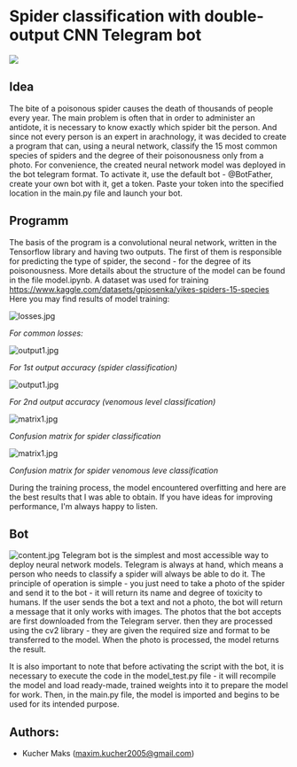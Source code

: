 
# Spider classification with double-output CNN Telegram bot
![](project_images/title.jpg)

## Idea
The bite of a poisonous spider causes the death of thousands of people every year. The main problem is often that in order to administer an antidote, it is necessary to know exactly which spider bit the person. And since not every person is an expert in arachnology, 
it was decided to create a program that can, using a neural network, classify the 15 most common species of spiders and the degree of their poisonousness only from a photo.
For convenience, the created neural network model was deployed in the bot telegram format. To activate it, use the default bot - @BotFather, create your own bot with it, get a token. Paste your token into the specified location in the main.py file and launch your bot.

## Programm 
The basis of the program is a convolutional neural network, written in the Tensorflow library and having two outputs. The first of them is responsible for predicting the type of spider, the second - for the degree of its poisonousness. More details about the structure of the model can be found in the file model.ipynb.
A dataset was used for training 
https://www.kaggle.com/datasets/gpiosenka/yikes-spiders-15-species
Here you may find results of model training:

![losses.jpg](project_images%2Flosses.jpg)

*For common losses:*

![output1.jpg](project_images%2Foutput1.jpg)

*For 1st output accuracy (spider classification)*

![output1.jpg](project_images%2Foutput2.jpg)

*For 2nd output accuracy (venomous level classification)*

![matrix1.jpg](project_images%2Fmatrix1.jpg)

*Confusion matrix for spider classification*

![matrix1.jpg](project_images%2Fmatrix2.jpg)

*Confusion matrix for spider venomous leve classification*

During the training process, the model encountered overfitting and here are the best results that I was able to obtain. If you have ideas for improving performance, I'm always happy to listen.


## Bot
![content.jpg](project_images%2Fcontent.jpg)
Telegram bot is the simplest and most accessible way to deploy neural network models. Telegram is always at hand, which means a person who needs to classify a spider will always be able to do it. The principle of operation is simple - you just need to take a photo of the spider and send it to the bot - it will return its name and degree of toxicity to humans.
If the user sends the bot a text and not a photo, the bot will return a message that it only works with images. The photos that the bot accepts are first downloaded from the Telegram server. then they are processed using the cv2 library - they are given the required size and format to be transferred to the model. When the photo is processed, the model returns the result.

It is also important to note that before activating the script with the bot, it is necessary to execute the code in the model_test.py file - it will recompile the model and load ready-made, trained weights into it to prepare the model for work. Then, in the main.py file, the model is imported and begins to be used for its intended purpose.
## Authors:
- Kucher Maks (maxim.kucher2005@gmail.com)




